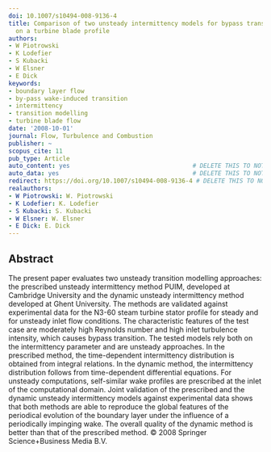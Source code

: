 ```yaml
---
doi: 10.1007/s10494-008-9136-4
title: Comparison of two unsteady intermittency models for bypass transition prediction
  on a turbine blade profile
authors:
- W Piotrowski
- K Lodefier
- S Kubacki
- W Elsner
- E Dick
keywords:
- boundary layer flow
- by-pass wake-induced transition
- intermittency
- transition modelling
- turbine blade flow
date: '2008-10-01'
journal: Flow, Turbulence and Combustion
publisher: ~
scopus_cite: 11
pub_type: Article
auto_content: yes                                  # DELETE THIS TO NOT AUTO GENERATE CONTENT
auto_data: yes                                     # DELETE THIS TO NOT AUTO GENERATE METADATA
redirect: https://doi.org/10.1007/s10494-008-9136-4 # DELETE THIS TO NOT REDIRECT
realauthors:
- W Piotrowski: W. Piotrowski
- K Lodefier: K. Lodefier
- S Kubacki: S. Kubacki
- W Elsner: W. Elsner
- E Dick: E. Dick
---
```



## Abstract
The present paper evaluates two unsteady transition modelling approaches: the prescribed unsteady intermittency method PUIM, developed at Cambridge University and the dynamic unsteady intermittency method developed at Ghent University. The methods are validated against experimental data for the N3-60 steam turbine stator profile for steady and for unsteady inlet flow conditions. The characteristic features of the test case are moderately high Reynolds number and high inlet turbulence intensity, which causes bypass transition. The tested models rely both on the intermittency parameter and are unsteady approaches. In the prescribed method, the time-dependent intermittency distribution is obtained from integral relations. In the dynamic method, the intermittency distribution follows from time-dependent differential equations. For unsteady computations, self-similar wake profiles are prescribed at the inlet of the computational domain. Joint validation of the prescribed and the dynamic unsteady intermittency models against experimental data shows that both methods are able to reproduce the global features of the periodical evolution of the boundary layer under the influence of a periodically impinging wake. The overall quality of the dynamic method is better than that of the prescribed method. © 2008 Springer Science+Business Media B.V.

